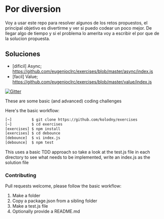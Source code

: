 # Por diversion

Voy a usar este repo para resolver algunos de los retos propuestos, el principal objetivo es divertirme y ver si puedo codear un poco mejor.
De llegar algo de tiempo y si el problema lo amerita voy a escribir el por que de la solucion propuesta.


## Soluciones

* [dificil] Async; https://github.com/eugenioclrc/exercises/blob/master/async/index.js
* [facil] Value; https://github.com/eugenioclrc/exercises/blob/master/value/index.js


[![Gitter][gitter-image]][gitter-url]

These are some basic (and advanced) coding challenges

Here's the basic workflow:

```bash
[~]         $ git clone https://github.com/kolodny/exercises
[~]         $ cd exercises
[exercises] $ npm install
[exercises] $ cd debounce
[debounce]  $ vi index.js
[debounce]  $ npm test
```
This uses a basic TDD approach so take a look at the test.js file in each directory to see what needs to be implemented, write an index.js as the solution file

### Contributing

Pull requests welcome, please follow the basic workflow:

1. Make a folder
2. Copy a package.json from a sibling folder
3. Make a test.js file
4. Optionally provide a README.md

[gitter-image]: https://badges.gitter.im/Join%20Chat.svg
[gitter-url]: https://gitter.im/kolodny/exercises
